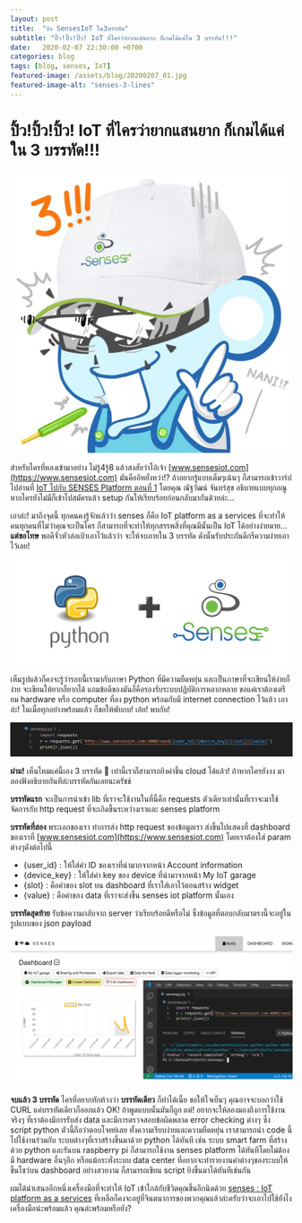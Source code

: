 ```yaml
---
layout: post
title:  "ยิง SensesIoT ใน3บรรทัด"
subtitle: "ปิ้ว!ปิ้ว!ปิ้ว! IoT ที่ไครว่ายากแสนยาก ก็เกมได้แค่ใน 3 บรรทัด!!!"
date:   2020-02-07 22:30:00 +0700
categories: blog
tags: [blog, senses, IoT]
featured-image: /assets/blog/20200207_01.jpg
featured-image-alt: "senses-3-lines"
---
```

# ปิ้ว!ปิ้ว!ปิ้ว! IoT ที่ไครว่ายากแสนยาก ก็เกมได้แค่ใน 3 บรรทัด!!!

![senses-3-lines](/assets/blog/20200207_01.jpg)

สำหรับไครที่หลงเข้ามาอย่าง ไม่รู้4รู้8 แล้วสงสัยว่าไอ้เจ้า [www.sensesiot.com](https://www.sensesiot.com) มันคืออิหยั๋งหว่า!? ถ้าอยากรู้แบบเต็มๆเน้นๆ ก็สามารถเข้าวาร์ปไปอ่านที่
[IoT ไปกับ SENSES Platform ตอนที่ 1](https://medium.com/@chan2sook/iot-%E0%B9%84%E0%B8%9B%E0%B8%81%E0%B8%B1%E0%B8%9A-senses-platform-bd6726e24849)
โดยคุณ ณัฐวัฒน์ จันทร์สุข อธิบายแบบทุกอณู หากไครยังไม่มีก็เข้าไปสมัครแล้ว setup กันให้เรียบร้อยก่อนกลับมากันด้วยล่ะ…
 
เอาล่ะ! มาถึงจุดนี้ ทุกคนคงรู้จักแล้วว่า senses ก็คือ IoT platform as a services ที่จะทำให้คนทุกคนที่ไม่ว่าคุณจะเป็นไคร ก็สามารถที่จะทำให้ทุกสรรพสิ่งที่คุณมีนั้นเป็น IoT ได้อย่างง่ายดาย… **แต่ขอโทษ** พอดีจั่วหัวล่อเป้าเอาไว้แล้วว่า จะให้จบภายใน 3 บรรทัด ดังนั้นรับประกันดีกรีความง่ายเอาไว้เลย!
 
![tools](/assets/blog/20200207_02.png)
 
เห็นรูปแล้วก็คงจะรู้ว่ารอบนี้เรามากับภาษา Python ที่มีความยืดหยุ่น และเป็นภาษาที่จะเขียนให้ง่ายก็ง่าย จะเขียนให้ยากก็ยากได้ แถมข้อดีของมันก็คือรองรับระบบปฎิบัติการหลากหลาย ขอแค่เราต้องเตรียม hardware หรือ computer ที่ลง python พร้อมกับมี internet connection ไว้แล้ว เอาล่ะ! ในเมื่อทุกอย่างพร้อมแล้ว ก็ขอให้พับกบ! เอ้ย! พบกับ!
 
![codes](/assets/blog/20200207_03.png)
 
**ผ่าม!** เห็นไหมแค่นี้เอง 3 บรรทัด 🤪 เท่านี้เราก็สามารถยิงค่าขึ้น cloud ได้แล้ว! ถ้าหากไครยังงง มาลองฟังอธิบายกันทีล่ะบรรทัดกันเลยนะครัชช์

**บรรทัดแรก** จะเป็นการนำเข้า lib ที่เราจะใช้งานในที่นี้คือ requests ตัวเดียวเท่านั้นที่เราจะมาใช้จัดการกับ http request ที่จะเกิดขึ้นระหว่างเราและ senses platform

**บรรทัดที่สอง** พระเอกของเรา ทำการส่ง http request ของข้อมูลเรา ส่งขี้นไปแสดงทื่ dashboard ของเราที่ [www.sensesiot.com](https://www.sensesiot.com) โดยเราต้องใส่ param ต่างๆดังต่อไปนี้

- {user_id} : ให้ใส่ค่า ID ของเราที่นำมากจากหน้า Account information
- {device_key} : ให้ใส่ค่า key ของ device ที่นำมาจากหน้า My IoT garage
- {slot} : คือค่าของ slot บน dashboard ที่เราใส่เอาไว้ตอนสร้าง widget
- {value} : คือค่าของ data ที่เราจะส่งขึ้น senses iot platform นั้นเอง

**บรรทัดสุดท้าย** รับข้อความกลับจาก server ว่าเรียบร้อยดีหรือไม่ ซึ่งข้อมูลที่ตอบกลับมาตรงนี้จะอยู่ในรูปแบบของ json payload
 
![เท่านี้ก็ยิงข้อมูลได้ห่วงหายสบายบรื๋อ~](/assets/blog/20200207_04.png)
 
**จบแล้ว 3 บรรทัด** ไครที่อยากทักท้วงว่า **บรรทัดเดียว** ก็ทำได้เนี้ย ขอให้ใจเย็นๆ คุณอาจจะบอกว่าใช้ CURL แค่บรรทัดเดียวก็ออกแล้ว OK! ถ้าพูดแบบนั้นมันก็ถูก แต่! อยากจะให้ลองมองถึงการใช้งานจริงๆ ที่เราต้องมีการรับส่ง data และมีการตรวจสอบข้อผิดพลาด error checking ต่างๆ ซึ่ง script python ตัวนี้ถือว่าตอบโจทย์เลย ทั้งความเรียบง่ายและความยืดหยุ่น เราสามารถนำ code นี้ไปใช้งานร่วมกับ ระบบต่างๆที่เราสร้างขึ้นมาด้วย python ได้ทันที เช่น ระบบ smart farm ที่สร้างด้วย python และรันบน raspberry pi ก็สามารถใช้งาน senses platform ได้ทันทีโดยไม่ต้องมี hardware อื่นๆอีก หรือแม้กระทั่งระบบ data center ที่อยากจะทำรายงานค่าต่างๆของระบบให้ขึ้นโชว์บน dashboard อย่างสวยงาม ก็สามารถเขียน script ยิงขึ้นมาได้ทันทีเช่นกัน
 
ผมได้นำเสนออีกหนึ่งเครื่องมือที่จะทำให้ IoT เข้าใกล้กับชีวิตคุณชึ้นอีกนิดด้วย [senses : IoT platform as a services](https://www.sensesiot.com) ที่เหลือก็คงจะอยู่ที่จินตนาการของพวกคุณแล้วล่ะครับว่าจะเอาไปใช้ยังไง เครื่องมือน่ะพร้อมแล้ว คุณล่ะพร้อมหรือยัง?
